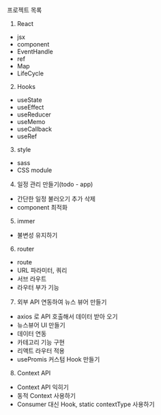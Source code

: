 프로젝트 목록

1. React
 - jsx
 - component
 - EventHandle
 - ref
 - Map
 - LifeCycle

2. Hooks
 - useState
 - useEffect
 - useReducer
 - useMemo
 - useCallback
 - useRef
 
3. style
 - sass
 - CSS module
 
4. 일정 관리 만들기(todo - app)
 - 간단한 일정 불러오기 추가 삭제
 - component 최적화

5. immer
 - 불변성 유지하기
 
6. router
 - route
 - URL 파라미터, 쿼리
 - 서브 라우트
 - 라우터 부가 기능
 
7. 외부 API 연동하여 뉴스 뷰어 만들기
 - axios 로 API 호출해서 데이터 받아 오기
 - 뉴스뷰어 UI 만들기
 - 데이터 연동
 - 카테고리 기능 구현
 - 리액트 라우터 적용
 - usePromis 커스텀 Hook 만들기

8. Context API
 - Context API 익히기
 - 동적 Context 사용하기
 - Consumer 대신 Hook, static contextType 사용하기










